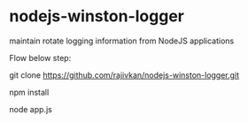 nodejs-winston-logger
=====================

maintain rotate logging information from NodeJS applications

Flow below step:

git clone https://github.com/rajivkan/nodejs-winston-logger.git

npm install

node app.js
